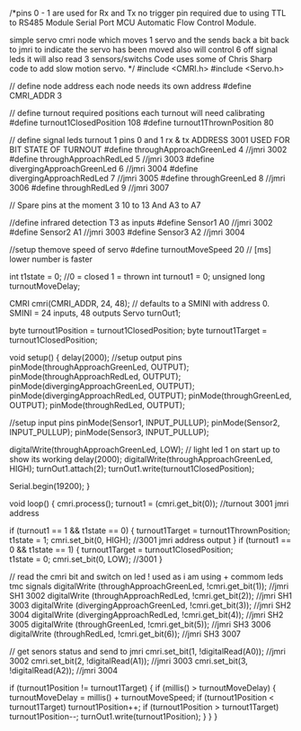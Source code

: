 /*pins 0 - 1 are used for Rx and Tx no trigger pin required due to using
  TTL to RS485 Module Serial Port MCU Automatic Flow Control Module.
  
  simple servo cmri node which moves 1 servo and the sends back a bit back to jmri to indicate
  the servo has been moved
  also will control 6 off signal leds
  it will also read 3 sensors/switchs
  Code uses some of Chris Sharp code to add slow motion servo.
*/
#include <CMRI.h>
#include <Servo.h>

// define node address each node needs its own address
#define CMRI_ADDR 3

// define turnout required positions each turnout will need calibrating
#define turnout1ClosedPosition 108
#define turnout1ThrownPosition 80

// define signal leds turnout 1 pins 0 and 1 rx & tx ADDRESS 3001 USED FOR BIT STATE OF TURNOUT
#define throughApproachGreenLed 4                 //jmri 3002
#define throughApproachRedLed 5                   //jmri 3003
#define divergingApproachGreenLed 6               //jmri 3004
#define divergingApproachRedLed 7                 //jmri 3005
#define throughGreenLed 8                         //jmri 3006
#define throughRedLed 9                           //jmri 3007

// Spare pins at the moment 3 10 to 13 And A3 to A7 

//define infrared detection T3 as inputs
#define Sensor1 A0                                //jmri 3002
#define Sensor2 A1                                //jmri 3003
#define Sensor3 A2                                //jmri 3004

//setup themove speed of servo
#define turnoutMoveSpeed 20                       // [ms] lower number is faster

int t1state = 0;                                  //0 = closed 1 = thrown
int turnout1 = 0;
unsigned long turnoutMoveDelay;

CMRI cmri(CMRI_ADDR, 24, 48);                     // defaults to a SMINI with address 0. SMINI = 24 inputs, 48 outputs
Servo turnOut1;

byte turnout1Position = turnout1ClosedPosition;
byte turnout1Target   = turnout1ClosedPosition;

void setup() {
  delay(2000);
  //setup output pins
  pinMode(throughApproachGreenLed, OUTPUT);
  pinMode(throughApproachRedLed, OUTPUT);
  pinMode(divergingApproachGreenLed, OUTPUT);
  pinMode(divergingApproachRedLed, OUTPUT);
  pinMode(throughGreenLed, OUTPUT);
  pinMode(throughRedLed, OUTPUT);

  //setup input pins
  pinMode(Sensor1, INPUT_PULLUP);
  pinMode(Sensor2, INPUT_PULLUP);
  pinMode(Sensor3, INPUT_PULLUP);


  digitalWrite(throughApproachGreenLed, LOW);      // light led 1 on start up  to show its working
  delay(2000);
  digitalWrite(throughApproachGreenLed, HIGH);
  turnOut1.attach(2);
  turnOut1.write(turnout1ClosedPosition);

  Serial.begin(19200);
}

void loop() {
  cmri.process();
  turnout1 = (cmri.get_bit(0));                                             //turnout 3001 jmri address

  if (turnout1 == 1 && t1state == 0) {
    turnout1Target = turnout1ThrownPosition;   
    t1state = 1;
    cmri.set_bit(0, HIGH);                                                  //3001 jmri address output
  }
  if (turnout1 == 0 && t1state == 1) {
    turnout1Target = turnout1ClosedPosition;    
    t1state = 0;
    cmri.set_bit(0, LOW);                                                   //3001
  }

  // read the cmri bit and switch on led ! used as i am using + commom leds tmc signals
  digitalWrite (throughApproachGreenLed, !cmri.get_bit(1));                 //jmri SH1 3002 
  digitalWrite (throughApproachRedLed, !cmri.get_bit(2));                   //jmri SH1 3003
  digitalWrite (divergingApproachGreenLed, !cmri.get_bit(3));               //jmri SH2 3004
  digitalWrite (divergingApproachRedLed, !cmri.get_bit(4));                 //jmri SH2 3005
  digitalWrite (throughGreenLed, !cmri.get_bit(5));                         //jmri SH3 3006
  digitalWrite (throughRedLed, !cmri.get_bit(6));                           //jmri SH3 3007

  // get senors status and send to jmri
  cmri.set_bit(1, !digitalRead(A0));                                        //jmri 3002
  cmri.set_bit(2, !digitalRead(A1));                                        //jmri 3003
  cmri.set_bit(3, !digitalRead(A2));                                        //jmri 3004


  if (turnout1Position != turnout1Target) {
    if (millis() > turnoutMoveDelay) {
      turnoutMoveDelay = millis() + turnoutMoveSpeed;
      if (turnout1Position < turnout1Target) turnout1Position++;
      if (turnout1Position > turnout1Target) turnout1Position--;
      turnOut1.write(turnout1Position);
    }
  } 
}
